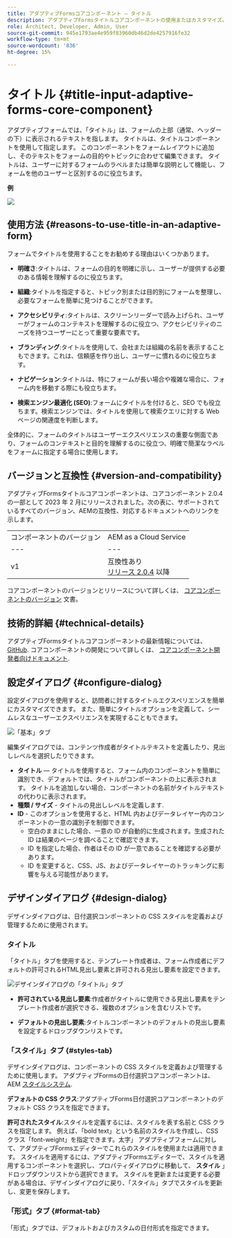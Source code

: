 ```yaml
---
title: アダプティブFormsコアコンポーネント — タイトル
description: アダプティブFormsタイトルコアコンポーネントの使用またはカスタマイズ。
role: Architect, Developer, Admin, User
source-git-commit: 945e1793ae4e959f83960db46d2de4257916fe32
workflow-type: tm+mt
source-wordcount: '836'
ht-degree: 15%

---
```



# タイトル {#title-input-adaptive-forms-core-component}

アダプティブフォームでは、「タイトル」は、フォームの上部（通常、ヘッダーの下）に表示されるテキストを指します。 タイトルは、タイトルコンポーネントを使用して指定します。 このコンポーネントをフォームレイアウトに追加し、そのテキストをフォームの目的やトピックに合わせて編集できます。 タイトルは、ユーザーに対するフォームのラベルまたは簡単な説明として機能し、フォームを他のユーザーと区別するのに役立ちます。

**例**

![](/help/adaptive-forms/assets/title.png)

## 使用方法 {#reasons-to-use-title-in-an-adaptive-form}

フォームでタイトルを使用することをお勧めする理由はいくつかあります。

* **明確さ**:タイトルは、フォームの目的を明確に示し、ユーザーが提供する必要のある情報を理解するのに役立ちます。

* **組織**:タイトルを指定すると、トピック別または目的別にフォームを整理し、必要なフォームを簡単に見つけることができます。

* **アクセシビリティ**:タイトルは、スクリーンリーダーで読み上げられ、ユーザーがフォームのコンテキストを理解するのに役立つ、アクセシビリティのニーズを持つユーザーにとって重要な要素です。

* **ブランディング**:タイトルを使用して、会社または組織の名前を表示することもできます。これは、信頼感を作り出し、ユーザーに慣れるのに役立ちます。

* **ナビゲーション**:タイトルは、特にフォームが長い場合や複雑な場合に、フォーム内を移動する際にも役立ちます。

* **検索エンジン最適化 (SEO)**:フォームにタイトルを付けると、SEO でも役立ちます。検索エンジンでは、タイトルを使用して検索クエリに対する Web ページの関連度を判断します。

全体的に、フォームのタイトルはユーザーエクスペリエンスの重要な側面であり、フォームのコンテキストと目的を理解するのに役立つ、明確で簡潔なラベルをフォームに指定する場合に使用します。

## バージョンと互換性 {#version-and-compatibility}

アダプティブFormsタイトルコアコンポーネントは、コアコンポーネント 2.0.4 の一部として 2023 年 2 月にリリースされました。次の表に、サポートされているすべてのバージョン、AEMの互換性、対応するドキュメントへのリンクを示します。

|  |  |
|---|---|
| コンポーネントのバージョン | AEM as a Cloud Service |
| --- | --- |
| v1 | 互換性あり<br>[リリース 2.0.4](/help/versions.md) 以降 | 互換性あり | 互換性あり |

コアコンポーネントのバージョンとリリースについて詳しくは、 [コアコンポーネントのバージョン](/help/versions.md) 文書。

<!-- ## Sample Component Output {#sample-component-output}

To experience the Accordion Component as well as see examples of its configuration options as well as HTML and JSON output, visit the [Component Library](https://adobe.com/go/aem_cmp_library_accordion). -->


## 技術的詳細 {#technical-details}

アダプティブFormsタイトルコアコンポーネントの最新情報については、 [GitHub](https://github.com/adobe/aem-core-forms-components/tree/master/ui.af.apps/src/main/content/jcr_root/apps/core/fd/components/form/title/v1/title). コアコンポーネントの開発について詳しくは、 [コアコンポーネント開発者向けドキュメント](/help/developing/overview.md).

## 設定ダイアログ {#configure-dialog}

設定ダイアログを使用すると、訪問者に対するタイトルエクスペリエンスを簡単にカスタマイズできます。 また、簡単にタイトルオプションを定義して、シームレスなユーザーエクスペリエンスを実現することもできます。

![「基本」タブ](/help/adaptive-forms/assets/title_properties.png)

編集ダイアログでは、コンテンツ作成者がタイトルテキストを定義したり、見出しレベルを選択したりできます。

* **タイトル**  — タイトルを使用すると、フォーム内のコンポーネントを簡単に識別でき、デフォルトでは、タイトルがコンポーネントの上に表示されます。 タイトルを追加しない場合、コンポーネントの名前がタイトルテキストの代わりに表示されます。
* **種類 / サイズ** - タイトルの見出しレベルを定義します.
* **ID** - このオプションを使用すると、HTML 内およびデータレイヤー内のコンポーネントの一意の識別子を制御できます。
   * 空白のままにした場合、一意の ID が自動的に生成されます。生成された ID は結果のページを調べることで確認できます。
   * ID を指定した場合、作者はその ID が一意であることを確認する必要があります。
   * ID を変更すると、CSS、JS、およびデータレイヤーのトラッキングに影響を与える可能性があります。

## デザインダイアログ {#design-dialog}

デザインダイアログは、日付選択コンポーネントの CSS スタイルを定義および管理するために使用されます。

### タイトル

「タイトル」タブを使用すると、テンプレート作成者は、フォーム作成者にデフォルトの許可されるHTML見出し要素と許可される見出し要素を設定できます。

![デザインダイアログの「タイトル」タブ](/help/assets/accordion-design-properties.png)

* **許可されている見出し要素**:作成者がタイトルに使用できる見出し要素をテンプレート作成者が選択できる、複数のオプションを含むリストです。

* **デフォルトの見出し要素**:タイトルコンポーネントのデフォルトの見出し要素を設定するドロップダウンリストです。


### 「スタイル」タブ {#styles-tab}

デザインダイアログは、コンポーネントの CSS スタイルを定義および管理するために使用します。 アダプティブFormsの日付選択コアコンポーネントは、AEM [スタイルシステム](/help/get-started/authoring.md#component-styling).

**デフォルトの CSS クラス**:アダプティブForms日付選択コアコンポーネントのデフォルト CSS クラスを指定できます。

**許可されたスタイル**:スタイルを定義するには、スタイルを表す名前と CSS クラスを指定します。 例えば、「bold text」という名前のスタイルを作成し、CSS クラス「font-weight」を指定できます。太字」 アダプティブフォームに対して、アダプティブFormsエディターでこれらのスタイルを使用または適用できます。 スタイルを適用するには、アダプティブFormsエディターで、スタイルを適用するコンポーネントを選択し、プロパティダイアログに移動して、 **スタイル** 」ドロップダウンリストから選択できます。 スタイルを更新または変更する必要がある場合は、デザインダイアログに戻り、「スタイル」タブでスタイルを更新し、変更を保存します。

### 「形式」タブ {#format-tab}

「形式」タブでは、デフォルトおよびカスタムの日付形式を指定できます。

